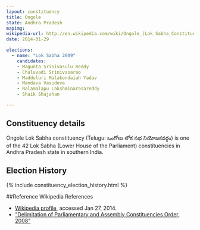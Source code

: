 ```yaml
---
layout: constituency
title: Ongole
state: Andhra Pradesh
mapimg: 
wikipedia-url: http://en.wikipedia.com/wiki/Ongole_(Lok_Sabha_Constituency)
date: 2014-01-29

elections: 
  - name: "Lok Sabha 2009"
    candidates: 
    - Magunta Srinivasulu Reddy 
    - Chaluvadi Srinivasarao 
    - Madduluri Malakondaiah Yadav 
    - Mandava Vasudeva 
    - Nalamalapu Lakshminarasareddy 
    - Shaik Shajahan 

---
```

## Constituency details
Ongole Lok Sabha constituency (Telugu: ఒంగోలు లోక సభ నియోజకవర్గం) is one of the 42 Lok Sabha (Lower House of the Parliament) constituencies in Andhra Pradesh state in southern India.




## Election History
{% include constituency_election_history.html %}

##Reference
Wikipedia References
- [Wikipedia profile]({{page.profile.wikipedia}}), accessed Jan 27, 2014.
- ["Delimitation of Parliamentary and Assembly Constituencies Order, 2008"][wiki1]

[wiki1]: http://eci.nic.in/eci_main/CurrentElections/CONSOLIDATED_ORDER%20_ECI%20.pdf
